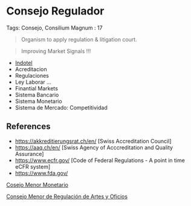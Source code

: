 # Consejo Regulador

Tags: Consejo, Consilium Magnum
: 17

> Organism to apply regulation & litigation court.
> 

> Improving Market Signals !!!
> 

- [Indotel](https://es.wikipedia.org/wiki/Instituto_Dominicano_de_las_Telecomunicaciones)
- Acreditacion
- Regulaciones
- Ley Laborar …
- Finantial Markets
- Sistema Bancario
- Sistema Monetario
- Sistema de Mercado: Competitividad

## References

- https://akkreditierungsrat.ch/en/ [Swiss Accreditation Council]
- https://aaq.ch/en/   [Swiss Agency of Acccreditation and Quality Assurance]
- https://www.ecfr.gov/ [Code of Federal Regulations - A point in time eCFR system]
- https://www.fda.gov/

[Cosejo Menor Monetario](Cosejo%20Menor%20Monetario%2015e956e8f40e8065a2aecefdf2816e80.md)

[Consejo Menor de Regulación de Artes y Oficios](Consejo%20Menor%20de%20Regulacio%CC%81n%20de%20Artes%20y%20Oficios%207f71c9a8477b484d9d163a35c9cbf08e.md)
